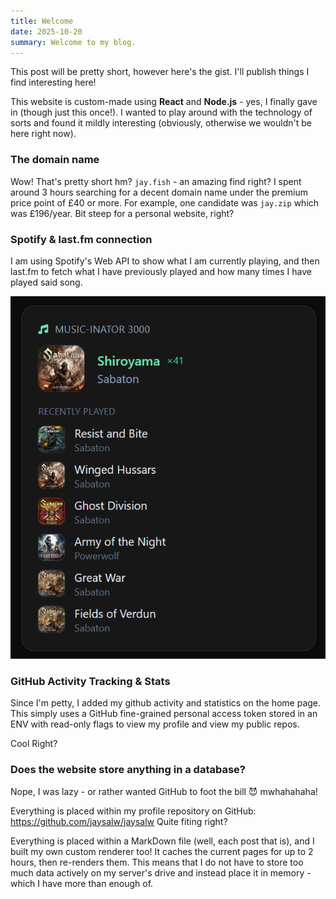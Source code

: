 ```yaml
---
title: Welcome
date: 2025-10-20
summary: Welcome to my blog.
---
```


This post will be pretty short, however here's the gist. I'll publish things I find interesting here!

This website is custom-made using **React** and **Node.js** - yes, I finally gave in (though just this once!). I wanted to play around with the technology of sorts and found it mildly interesting (obviously, otherwise we wouldn't be here right now).

### The domain name
Wow! That's pretty short hm? `jay.fish` - an amazing find right? I spent around 3 hours searching for a decent domain name under the premium price point of £40 or more. For example, one candidate was `jay.zip` which was £196/year. Bit steep for a personal website, right?

### Spotify & last.fm connection
I am using Spotify's Web API to show what I am currently playing, and then last.fm to fetch what I have previously played and how many times I have played said song.

![Music Player](https://raw.githubusercontent.com/jaysalw/jaysalw/refs/heads/main/blog-assets/2025/music-status.png)

### GitHub Activity Tracking & Stats
Since I'm petty, I added my github activity and statistics on the home page. This simply uses a GitHub fine-grained personal access token stored in an ENV with read-only flags to view my profile and view my public repos.

Cool Right?

### Does the website store anything in a database?
Nope, I was lazy - or rather wanted GitHub to foot the bill 😈 mwhahahaha!

Everything is placed within my profile repository on GitHub: https://github.com/jaysalw/jaysalw
Quite fiting right?

Everything is placed within a MarkDown file (well, each post that is), and I built my own custom renderer too! It caches the current pages for up to 2 hours, then re-renders them. This means that I do not have to store too much data actively on my server's drive and instead place it in memory - which I have more than enough of.
